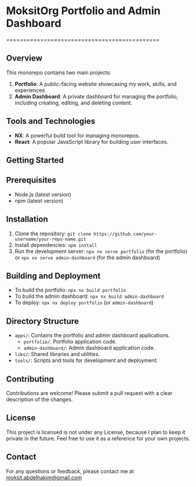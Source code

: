 # MoksitOrg Portfolio and Admin Dashboard

=============================================

## **Overview**

This monorepo contains two main projects:

1. **Portfolio**: A public-facing website showcasing my work, skills, and experiences.
2. **Admin Dashboard**: A private dashboard for managing the portfolio, including creating, editing, and deleting content.

## **Tools and Technologies**

- **NX**: A powerful build tool for managing monorepos.
- **React**: A popular JavaScript library for building user interfaces.

## **Getting Started**

## Prerequisites

- Node.js (latest version)
- npm (latest version)

## Installation

1. Clone the repository: `git clone https://github.com/your-username/your-repo-name.git`
2. Install dependencies: `npm install`
3. Run the development server: `npx nx serve portfolio` (for the portfolio) or `npx nx serve admin-dashboard` (for the admin dashboard)

## Building and Deployment

- To build the portfolio: `npx nx build portfolio`
- To build the admin dashboard: `npx nx build admin-dashboard`
- To deploy: `npx nx deploy portfolio` (or `admin-dashboard`)

## **Directory Structure**

- `apps/`: Contains the portfolio and admin dashboard applications.
  - `portfolio/`: Portfolio application code.
  - `admin-dashboard/`: Admin dashboard application code.
- `libs/`: Shared libraries and utilities.
- `tools/`: Scripts and tools for development and deployment.

## **Contributing**

Contributions are welcome! Please submit a pull request with a clear description of the changes.

## **License**

This project is licensed is not under any License, because I plan to keep it private in the future.
Feel free to use it as a reference for your own projects.

## **Contact**

For any questions or feedback, please contact me at [moksit.abdelhakim@gmail.com](mailto:moksit.abdelhakim@gmail.com)
